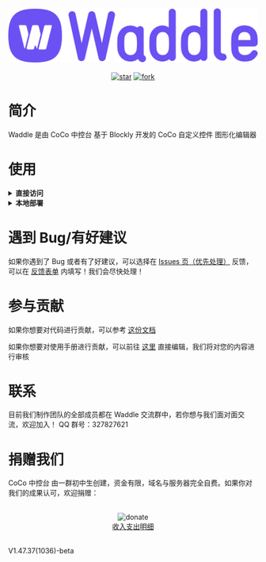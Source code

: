 <p align="center">
    <br>
    <img alt="Waddle-Logo-Purple" src="static/img/logo/logo-purple-full.png"/>
    <br>
    <br>
    <a href='https://gitee.com/coco-central/waddle/stargazers'><img src='https://gitee.com/coco-central/waddle/badge/star.svg?theme=white' alt='star'></img></a>
    <a href='https://gitee.com/coco-central/waddle/members'><img src='https://gitee.com/coco-central/waddle/badge/fork.svg?theme=white' alt='fork'></img></a>
    <br>
</p>

# 简介

Waddle 是由 CoCo 中控台 基于 Blockly 开发的 CoCo 自定义控件 图形化编辑器

# 使用

<details>
  <summary>
    <strong>直接访问</strong>
  </summary><br>如果你想要直接访问稳定版：
  <ul>
    <li>
      请前往<a href="https://waddle.coco-central.cn">Waddle 官网</a>查看</li>
  </ul>
  </summary><br>如果你想要查看最新的开发版：
  <ul>
    <li>
      请前往<a href="https://waddle-beta.coco-central.cn">Waddle 测试站</a>查看</li>
  </ul>
</details>

<details>
  <summary>
    <strong>本地部署</strong>
  </summary><br>如果你有本地部署访问的需求，请按照以下步骤进行
  <ol>
    <li>clone仓库（
      <a href="https://gitee.com/coco-central/waddle">https://gitee.com/coco-central/waddle</a>）</li>
    <li>打开项目文件夹</li>
    <li>在命令行运行命令 `python -m http.server 8000` 或双击运行 runserver(win).cmd</li>
    <li>确认8000端口没有占用（占用了请回到第三步自定义端口）</li>
    <li>浏览器打开
      <a href="http://localhost:8000">http://localhost:8000</a>即可</li>
  </ol>
</details>

# 遇到 Bug/有好建议

如果你遇到了 Bug 或者有了好建议，可以选择在 [Issues 页（优先处理）](https://gitee.com/coco-central/waddle/issues) 反馈，可以在 [反馈表单](https://www.yuque.com/forms/share/21daa75d-9aac-4887-8eb9-77dd20e658ec) 内填写！我们会尽快处理！

# 参与贡献

如果你想要对代码进行贡献，可以参考 [这份文档](https://docs.coco-central.cn/waddle/#/dev/)

如果你想要对使用手册进行贡献，可以前往 [这里](https://gitee.com/coco-central/docs) 直接编辑，我们将对您的内容进行审核

# 联系

目前我们制作团队的全部成员都在 Waddle 交流群中，若你想与我们面对面交流，欢迎加入！
QQ 群号：327827621

# 捐赠我们

CoCo 中控台 由一群初中生创建，资金有限，域名与服务器完全自费。如果你对我们的成果认可，欢迎捐赠：

<p align="center">
  <br>
  <img alt="donate" src="https://gitee.com/coco-central/coco-waddle/raw/master/static/img/donate.png" height="250" width="250" />
  <br>
  <a href="https://docs.coco-central.cn/waddle/#/%E6%89%93%E8%B5%8F%E6%94%B6%E5%85%A5%E6%94%AF%E5%87%BA%E6%98%8E%E7%BB%86">收入支出明细</a>
  <br>
</p>
<br>

<div class="waddle-version-bot"> V1.47.37(1036)-beta </div>
